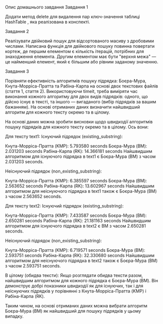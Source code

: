 Опис домашнього завдання Завдання 1

Додати метод delete для видалення пар ключ-значення таблиці HashTable , яка
реалізована в конспекті.

Завдання 2

Реалізувати двійковий пошук для відсортованого масиву з дробовими числами.
Написана функція для двійкового пошуку повинна повертати кортеж, де першим
елементом є кількість ітерацій, потрібних для знаходження елемента. Другим
елементом має бути "верхня межа" — це найменший елемент, який є більшим або
рівним заданому значенню.

Завдання 3

Порівняти ефективність алгоритмів пошуку підрядка: Боєра-Мура,
Кнута-Морріса-Пратта та Рабіна-Карпа на основі двох текстових файлів (стаття 1,
стаття 2). Використовуючи timeit, треба виміряти час виконання кожного алгоритму
для двох видів підрядків: одного, що дійсно існує в тексті, та іншого —
вигаданого (вибір підрядків за вашим бажанням). На основі отриманих даних
визначити найшвидший алгоритм для кожного тексту окремо та в цілому.

На основі  даних можна зробити висновки щодо швидкодії алгоритмів пошуку
підрядків для кожного тексту окремо та в цілому. Ось вони:

Для тексту text1:
Існуючий підрядок (existing_substring):

Кнута-Морріса-Пратта (KMP): 5.793580 seconds
Боєра-Мура (BM): 2.031203 seconds 
Рабіна-Карпа (RK): 14.366181 seconds
Найшвидшим алгоритмом для існуючого підрядка в text1 є Боєра-Мура (BM) з часом 2.031203 seconds.

Неіснуючий підрядок (non_existing_substring):

Кнута-Морріса-Пратта (KMP): 6.385597 seconds 
Боєра-Мура (BM): 2.563652 seconds 
Рабіна-Карпа (RK): 13.602967 seconds 
Найшвидшим алгоритмом для неіснуючого підрядка в text1 також є Боєра-Мура (BM) з часом 2.563652 seconds.

Для тексту text2: 
Існуючий підрядок (existing_substring):

Кнута-Морріса-Пратта (KMP): 7.433587 seconds 
Боєра-Мура (BM): 2.650281 seconds 
Рабіна-Карпа (RK): 21.181163 seconds 
Найшвидшим алгоритмом для існуючого підрядка в text2 є BM з часом 2.650281 seconds.

Неіснуючий підрядок (non_existing_substring):

Кнута-Морріса-Пратта (KMP): 6.719571 seconds 
Боєра-Мура (BM): 2.593751 seconds 
Рабіна-Карпа (RK): 32.330680 seconds 
Найшвидшим алгоритмом для неіснуючого підрядка в text2 також є Боєра-Мура (BM) з часом 2.593751 seconds.

В цілому (обидва тексти): Якщо розглядати обидва тексти разом, найшвидшим
алгоритмом для кожного підрядка є Боєра-Мура (BM). Він демонструє добрі
показники швидкодії як для існуючих, так і для неіснуючих підрядків у порівнянні
з Кнута-Морріса-Пратта (KMP) і Рабіна-Карпа (RK).

Таким чином, на основі отриманих даних можна вибрати алгоритм Боєра-Мура (BM) як
найшвидший для пошуку підрядків у цьому випадку.
